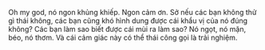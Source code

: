 Oh my god, nó ngon khủng khiếp. Ngon cảm ơn. Sở nếu các bạn không thử gì thái không, các bạn cũng khó hình dung được cái khẩu vị của nó đúng không? Các bạn làm sao biết được cái mùi ra làm sao? Nó ngọt, nó mặn, béo, nó thơm. Và cái cảm giác này có thể thái công gọi là trải nghiệm.